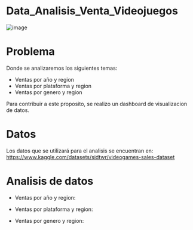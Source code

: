 # Data_Analisis_Venta_Videojuegos
![image](https://user-images.githubusercontent.com/111831946/186101953-e4f8c0f2-3525-4923-a904-7c5043c9611d.png)

# Problema

Donde se analizaremos los siguientes temas:
* Ventas por año y region
* Ventas por plataforma y region
* Ventas por genero y region


Para contribuir a este proposito, se realizo un dashboard de visualizacion de datos.
# Datos
Los datos que se utilizará para el analisis se encuentran en:
https://www.kaggle.com/datasets/sidtwr/videogames-sales-dataset

# Analisis de datos
* Ventas por año y region:


* Ventas por plataforma y region:



* Ventas por genero y region:

